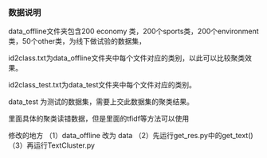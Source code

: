 ﻿###   数据说明

data_offline文件夹包含200 economy 类，200个sports类，200个environment类，50个other类，为线下做试验的数据集，

id2class.txt为data_offline文件夹中每个文件对应的类别，以此可以比较聚类效果。

id2class_test.txt为data_test文件夹中每个文件对应的类别。

data_test 为测试的数据集，需要上交此数据集的聚类结果。

里面具体的聚类读错数据，但是里面的tfidf等方法可以使用

修改的地方
（1）data_offline 改为 data
（2）先运行get_res.py中的get_text()
（3）再运行TextCluster.py

